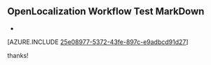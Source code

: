 ## OpenLocalization Workflow Test MarkDown
* 

[AZURE.INCLUDE [25e08977-5372-43fe-897c-e9adbcd91d27](calleeMd1.md)]

 
thanks!